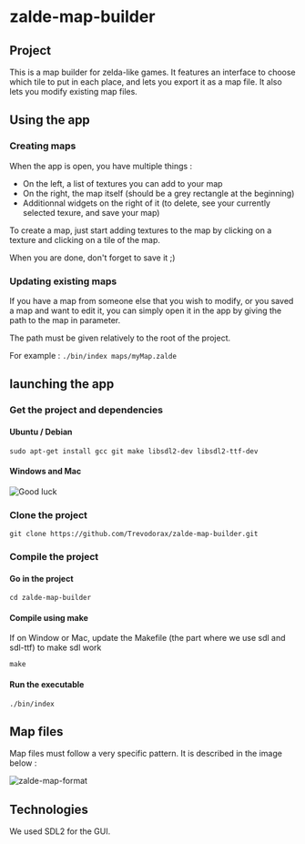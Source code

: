 # zalde-map-builder
## Project
This is a map builder for zelda-like games.
It features an interface to choose which tile to put in each place, and lets you export it as a map file.
It also lets you modify existing map files.

## Using the app
### Creating maps
When the app is open, you have multiple things :
- On the left, a list of textures you can add to your map
- On the right, the map itself (should be a grey rectangle at the beginning)
- Additionnal widgets on the right of it (to delete, see your currently selected texure, and save your map)

To create a map, just start adding textures to the map by clicking on a texture and clicking on a tile of the map.

When you are done, don't forget to save it ;)

### Updating existing maps
If you have a map from someone else that you wish to modify, or you saved a map and want to edit it, you can simply open it in the app by giving the path to the map in parameter.

The path must be given relatively to the root of the project.

For example : `./bin/index maps/myMap.zalde`

## launching the app
### Get the project and dependencies
#### Ubuntu / Debian
`sudo apt-get install gcc git make libsdl2-dev libsdl2-ttf-dev`
#### Windows and Mac
![Good luck](https://media.giphy.com/media/pDgHg2Lcju3Ty/giphy.gif)

### Clone the project
`git clone https://github.com/Trevodorax/zalde-map-builder.git`

### Compile the project
#### Go in the project
`cd zalde-map-builder`
#### Compile using make
If on Window or Mac, update the Makefile (the part where we use sdl and sdl-ttf) to make sdl work

`make`

#### Run the executable
`./bin/index`

## Map files
Map files must follow a very specific pattern.
It is described in the image below :

![zalde-map-format](https://user-images.githubusercontent.com/73560235/211220525-5a5f7a4b-c4eb-45a9-90be-ce8fc86c6149.jpeg)

## Technologies
We used SDL2 for the GUI.
